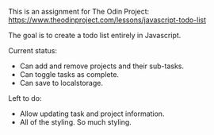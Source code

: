 This is an assignment for The Odin Project: https://www.theodinproject.com/lessons/javascript-todo-list

The goal is to create a todo list entirely in Javascript.

Current status:  
* Can add and remove projects and their sub-tasks.  
* Can toggle tasks as complete.  
* Can save to localstorage.

Left to do:  
* Allow updating task and project information.  
* All of the styling. So much styling.